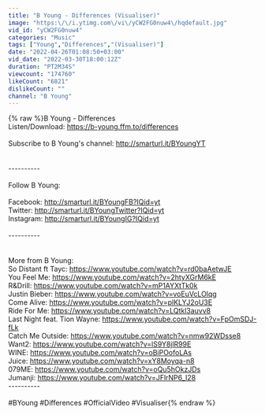 ```yaml
---
title: "B Young - Differences (Visualiser)"
image: "https:\/\/i.ytimg.com\/vi\/yCW2FG0nuw4\/hqdefault.jpg"
vid_id: "yCW2FG0nuw4"
categories: "Music"
tags: ["Young","Differences","(Visualiser)"]
date: "2022-04-26T01:08:50+03:00"
vid_date: "2022-03-30T18:00:12Z"
duration: "PT2M34S"
viewcount: "174760"
likeCount: "6821"
dislikeCount: ""
channel: "B Young"
---
```

{% raw %}B Young - Differences<br />Listen/Download: <a rel="nofollow" target="blank" href="https://b-young.ffm.to/differences">https://b-young.ffm.to/differences</a><br /><br />Subscribe to B Young's channel: <a rel="nofollow" target="blank" href="http://smarturl.it/BYoungYT">http://smarturl.it/BYoungYT</a><br /><br /><br />----------<br /><br />Follow B Young:<br /><br />Facebook: <a rel="nofollow" target="blank" href="http://smarturl.it/BYoungFB?IQid=yt">http://smarturl.it/BYoungFB?IQid=yt</a><br />Twitter: <a rel="nofollow" target="blank" href="http://smarturl.it/BYoungTwitter?IQid=yt">http://smarturl.it/BYoungTwitter?IQid=yt</a><br />Instagram: <a rel="nofollow" target="blank" href="http://smarturl.it/BYoungIG?IQid=yt">http://smarturl.it/BYoungIG?IQid=yt</a><br /><br />----------<br /><br /><br />More from B Young:<br />So Distant ft Tayc: <a rel="nofollow" target="blank" href="https://www.youtube.com/watch?v=rd0baAetwJE">https://www.youtube.com/watch?v=rd0baAetwJE</a><br />You Feel Me: <a rel="nofollow" target="blank" href="https://www.youtube.com/watch?v=2htyXGrM6kE">https://www.youtube.com/watch?v=2htyXGrM6kE</a><br />R&amp;Drill: <a rel="nofollow" target="blank" href="https://www.youtube.com/watch?v=mP1AYXtTk0k">https://www.youtube.com/watch?v=mP1AYXtTk0k</a><br />Justin Bieber: <a rel="nofollow" target="blank" href="https://www.youtube.com/watch?v=voEuVcLOlqg">https://www.youtube.com/watch?v=voEuVcLOlqg</a><br />Come Alive: <a rel="nofollow" target="blank" href="https://www.youtube.com/watch?v=plKLYJ2oU3E">https://www.youtube.com/watch?v=plKLYJ2oU3E</a><br />Ride For Me: <a rel="nofollow" target="blank" href="https://www.youtube.com/watch?v=LQtkl3auvv8">https://www.youtube.com/watch?v=LQtkl3auvv8</a><br />Last Night feat. Tion Wayne: <a rel="nofollow" target="blank" href="https://www.youtube.com/watch?v=FpOmSDJ-fLk">https://www.youtube.com/watch?v=FpOmSDJ-fLk</a><br />Catch Me Outside: <a rel="nofollow" target="blank" href="https://www.youtube.com/watch?v=nmw92WDsse8">https://www.youtube.com/watch?v=nmw92WDsse8</a><br />Want2: <a rel="nofollow" target="blank" href="https://www.youtube.com/watch?v=lS9Y8jlR99E">https://www.youtube.com/watch?v=lS9Y8jlR99E</a><br />WINE: <a rel="nofollow" target="blank" href="https://www.youtube.com/watch?v=oBiPOofoLAs">https://www.youtube.com/watch?v=oBiPOofoLAs</a><br />Juice: <a rel="nofollow" target="blank" href="https://www.youtube.com/watch?v=xY8Moyqa-n8">https://www.youtube.com/watch?v=xY8Moyqa-n8</a><br />079ME: <a rel="nofollow" target="blank" href="https://www.youtube.com/watch?v=oQu5hOkzJDs">https://www.youtube.com/watch?v=oQu5hOkzJDs</a><br />Jumanji: <a rel="nofollow" target="blank" href="https://www.youtube.com/watch?v=JFlrNP6_I28">https://www.youtube.com/watch?v=JFlrNP6_I28</a><br />----------<br /><br />#BYoung #Differences #OfficialVideo #Visualiser{% endraw %}
